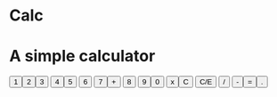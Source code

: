# Calc<!DOCTYPE html>
<html lang="en">

<head>
    <meta charset="UTF-8">
    <meta name="viewport" content="width=device-width, initial-scale=1.0">
    <link rel="stylesheet" type="text/css" href="cal.css">
    <title>Document</title>
</head>

<body>
    <h1>A simple calculator</h1>
    <div id="container">
        <div id="calculator">
            <div id="result">
                <div id="history">
                    <p id="history-value"></p>
                </div>
                <div id="output">
                    <p id="output-value"></p>
                </div>
                <div id="keyboard">
                    <button id="1" class="numbers">1</button><button id="2" class="numbers">2</button><button id="3" class="numbers">3</button>
                    <button id="4" class="numbers">4</button><button id="5" class="numbers">5</button>
                    <button id="6" class="numbers">6</button>
                    <button id="7" class="numbers">7</button><button id="+" class="operators">+</button>
                    <button id="8" class="numbers">8</button>
                    <button id="9" class="numbers">9</button><button id="0" class="numbers">0</button>
                    <button id="x" class="operators">x</button><button class="operators" id="clear">C</button>
                    <button class="operators" id="backspace">C/E</button> <button id="/" class="operators">/</button>
                    <button id="-" class="operators">-</button><button id="=" class="eqauls">=</button><button id="." class="numbers">.</button>
                </div>
            </div>
        </div>
        <script>function getHistory() {
            return document.getElementById("history-value").innerText;
        }
        
        function printHistory(num) {
            document.getElementById("history-value").innerText = num;
        }
        
        function getOutput() {
            return document.getElementById("output-value").innerText;
        }
        
        function printOutput(num) {
            document.getElementById("output-value").innerText = getFormatted(num);
        }
        
        function getFormatted(num) {
            if (num === "-") {
                return "";
            }
            var n = Number(num);
            var value = n.toLocaleString("en");
            return value;
        }
        
        function remFormatted(num) {
            return Number(num.replace(/,/g, ""));
        }
        var perator = document.getElementsByClassName("operators");
        for (i = 0; i < perator.length; i++) {
            perator[i].addEventListener("click", function() {
                if (this.id === "clear") {
                    printHistory("");
                    printOutput("");
                } else if (this.id === "backspace") {
                    var output = remFormatted(getOutput()).toString();
                    if (output !== NaN) {
                        output = output.substr(0, output.length - 1);
                        printOutput(output);
                    }
                } else {
                    var output = getOutput();
                    var history = getHistory();
                    if (isNaN(history[history.length - 1])) {
                        history = history.substr(0, history.length - 1);
                        printOutput(history);
        
                    }
                    if (output !== "" || history !== "") {
                        output = remFormatted(output);
                        history = history + this.id;
                        printHistory(history);
                        printOutput("");
                    }
                }
            })
        }
        var numbers = document.getElementsByClassName("numbers");
        for (i = 0; i < numbers.length; i++) {
            numbers[i].addEventListener("click", function() {
                var output = remFormatted(getHistory());
                var history = getHistory();
                if (output !== NaN) {
                    output = history + this.id;
                    printHistory(output);
                }
            })
        }
        const equate = document.getElementsByClassName("eqauls");
        equate.addEventListener("click", function() {
            var output = getOutput();
            var history = getHistory();
            history = output + history;
            var result = eval(output);
            printOutput(result);
            printHistory("");
        })
        </script>
</body>

</html>
